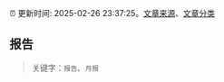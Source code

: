 :alarm_clock: 更新时间: 2025-02-26 23:37:25。[文章来源](/README.md)、[文章分类](/TAGS.md)

## 报告


> 关键字：`报告`、`月报`



